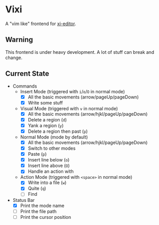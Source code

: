 # Vixi

A "vim like" frontend for [xi-editor](https://github.com/xi-editor/xi-editor).

## Warning

This frontend is under heavy development. A lot of stuff can break and change.


## Current State

- Commands
  - Insert Mode (triggered with `i`/`o`/`O` in normal mode)
    - [x] All the basic movements (arrow/pageUp/pageDown)
    - [x] Write some stuff
  - Visual Mode (triggered with `v` in normal mode)
    - [x] All the basic movements (arrow/hjkl/pageUp/pageDown)
    - [x] Delete a region (`d`)
    - [x] Yank a region (`y`)
    - [x] Delete a region then past (`p`)
  - Normal Mode (mode by default)
    - [x] All the basic movements (arrow/hjkl/pageUp/pageDown)
    - [x] Switch to other modes
    - [x] Paste (`p`)
    - [x] Insert line below (`o`)
    - [x] Insert line above (`O`)
    - [x] Handle an action with
  - Action Mode (triggered with `<space>` in normal mode)
    - [x] Write into a file (`w`)
    - [x] Quite (`q`)
    - [ ] Find
- Status Bar
  - [x] Print the mode name
  - [ ] Print the file path
  - [ ] Print the cursor position
